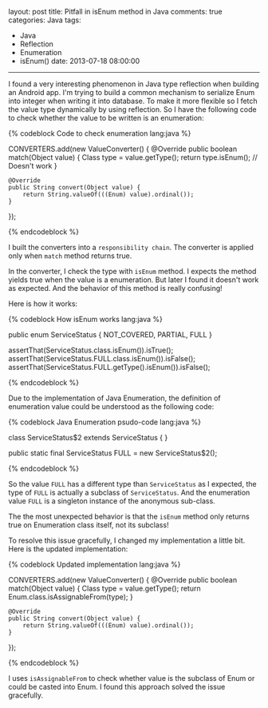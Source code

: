 layout: post
title: Pitfall in isEnum method in Java
comments: true
categories: Java
tags:
  - Java
  - Reflection
  - Enumeration
  - isEnum()
date: 2013-07-18 08:00:00
---
I found a very interesting phenomenon in Java type reflection when building an Android app. 
I'm trying to build a common mechanism to serialize Enum into integer when writing it into database. To make it more flexible so I fetch the value type dynamically by using reflection. So I have the following code to check whether the value to be written is an enumeration:

{% codeblock Code to check enumeration lang:java %}

CONVERTERS.add(new ValueConverter() {
    @Override
    public boolean match(Object value) {
        Class type = value.getType();
        return type.isEnum(); // Doesn't work
    }

    @Override
    public String convert(Object value) {
        return String.valueOf(((Enum) value).ordinal());
    }
});

{% endcodeblock %}

I built the converters into a `responsibility chain`. The converter is applied only when `match` method returns true.

In the converter, I check the type with `isEnum` method. I expects the method yields true when the value is a enumeration. But later I found it doesn't work as expected. And the behavior of this method is really confusing!

Here is how it works:

{% codeblock How isEnum works lang:java %}

public enum ServiceStatus {
  NOT_COVERED,
  PARTIAL,
  FULL
}

assertThat(ServiceStatus.class.isEnum()).isTrue();
assertThat(ServiceStatus.FULL.class.isEnum()).isFalse();
assertThat(ServiceStatus.FULL.getType().isEnum()).isFalse();

{% endcodeblock %}

Due to the implementation of Java Enumeration, the definition of enumeration value could be understood as the following code:

{% codeblock Java Enumeration psudo-code lang:java %}

class ServiceStatus$2 extends ServiceStatus {
}

public static final ServiceStatus FULL = new ServiceStatus$2();

{% endcodeblock %}

So the value `FULL` has a different type than `ServiceStatus` as I expected, the type of `FULL` is actually a subclass of `ServiceStatus`. And the enumeration value `FULL` is a singleton instance of the anonymous sub-class.

The the most unexpected behavior is that the `isEnum` method only returns true on Enumeration class itself, not its subclass!

To resolve this issue gracefully, I changed my implementation a little bit. Here is the updated implementation:

{% codeblock Updated implementation lang:java %}

CONVERTERS.add(new ValueConverter() {
    @Override
    public boolean match(Object value) {
        Class type = value.getType();
        return Enum.class.isAssignableFrom(type);
    }

    @Override
    public String convert(Object value) {
        return String.valueOf(((Enum) value).ordinal());
    }
});

{% endcodeblock %}

I uses `isAssignableFrom` to check whether value is the subclass of Enum or could be casted into Enum. I found this approach solved the issue gracefully.
